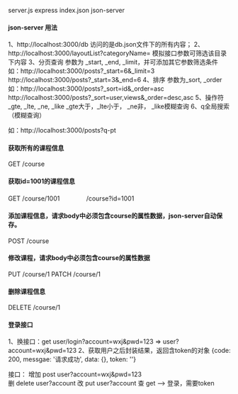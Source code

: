 server.js  express
index.json  json-server

#### json-server 用法
1、http://localhost:3000/db 访问的是db.json文件下的所有内容；
2、http://localhost:3000/layoutList?categoryName= 模拟接口参数可筛选该目录下内容
3、分页查询 参数为 _start, _end, _limit，并可添加其它参数筛选条件
如：http://localhost:3000/posts?_start=6&_limit=3
http://localhost:3000/posts?_start=3&_end=6
4、排序 参数为_sort, _order
如：http://localhost:3000/posts?_sort=id&_order=asc
http://localhost:3000/posts?_sort=user,views&_order=desc,asc
5、操作符 _gte, _lte, _ne, _like
_gte大于，_lte小于， _ne非， _like模糊查询
6、q全局搜索（模糊查询）

如：http://localhost:3000/posts?q-pt

#### 获取所有的课程信息
GET    /course

#### 获取id=1001的课程信息
GET    /course/1001
　　　　/course?id=1001
#### 添加课程信息，请求body中必须包含course的属性数据，json-server自动保存。
POST   /course

#### 修改课程，请求body中必须包含course的属性数据
PUT    /course/1
PATCH  /course/1

#### 删除课程信息
DELETE /course/1

#### 登录接口
1、换接口：get user/login?account=wxj&pwd=123  => user?account=wxj&pwd=123 
2、获取用户之后封装结果，返回含token的对象 {code: 200, messgae: '请求成功', data: {}, token: ''}


接口：
增加 post user?account=wxj&pwd=123  
删 delete user?account
改 put  user?account
查 get  --> 登录，需要token
